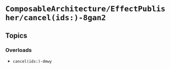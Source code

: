 # ``ComposableArchitecture/EffectPublisher/cancel(ids:)-8gan2``

## Topics

### Overloads

- ``cancel(ids:)-dmwy``
